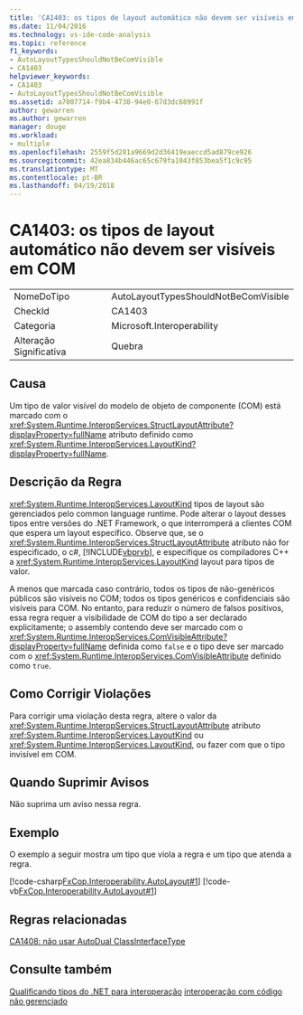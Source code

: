 ```yaml
---
title: 'CA1403: os tipos de layout automático não devem ser visíveis em COM'
ms.date: 11/04/2016
ms.technology: vs-ide-code-analysis
ms.topic: reference
f1_keywords:
- AutoLayoutTypesShouldNotBeComVisible
- CA1403
helpviewer_keywords:
- CA1403
- AutoLayoutTypesShouldNotBeComVisible
ms.assetid: a7007714-f9b4-4730-94e0-67d3dc68991f
author: gewarren
ms.author: gewarren
manager: douge
ms.workload:
- multiple
ms.openlocfilehash: 2559f5d281a9669d2d36419eaeccd5ad879ce926
ms.sourcegitcommit: 42ea834b446ac65c679fa1043f853bea5f1c9c95
ms.translationtype: MT
ms.contentlocale: pt-BR
ms.lasthandoff: 04/19/2018
---
```

# <a name="ca1403-auto-layout-types-should-not-be-com-visible"></a>CA1403: os tipos de layout automático não devem ser visíveis em COM
|||
|-|-|
|NomeDoTipo|AutoLayoutTypesShouldNotBeComVisible|
|CheckId|CA1403|
|Categoria|Microsoft.Interoperability|
|Alteração Significativa|Quebra|

## <a name="cause"></a>Causa
 Um tipo de valor visível do modelo de objeto de componente (COM) está marcado com o <xref:System.Runtime.InteropServices.StructLayoutAttribute?displayProperty=fullName> atributo definido como <xref:System.Runtime.InteropServices.LayoutKind?displayProperty=fullName>.

## <a name="rule-description"></a>Descrição da Regra
 <xref:System.Runtime.InteropServices.LayoutKind> tipos de layout são gerenciados pelo common language runtime. Pode alterar o layout desses tipos entre versões do .NET Framework, o que interromperá a clientes COM que espera um layout específico. Observe que, se o <xref:System.Runtime.InteropServices.StructLayoutAttribute> atributo não for especificado, o c#, [!INCLUDE[vbprvb](../code-quality/includes/vbprvb_md.md)], e especifique os compiladores C++ a <xref:System.Runtime.InteropServices.LayoutKind> layout para tipos de valor.

 A menos que marcada caso contrário, todos os tipos de não-genéricos públicos são visíveis no COM; todos os tipos genéricos e confidenciais são visíveis para COM. No entanto, para reduzir o número de falsos positivos, essa regra requer a visibilidade de COM do tipo a ser declarado explicitamente; o assembly contendo deve ser marcado com o <xref:System.Runtime.InteropServices.ComVisibleAttribute?displayProperty=fullName> definida como `false` e o tipo deve ser marcado com o <xref:System.Runtime.InteropServices.ComVisibleAttribute> definido como `true`.

## <a name="how-to-fix-violations"></a>Como Corrigir Violações
 Para corrigir uma violação desta regra, altere o valor da <xref:System.Runtime.InteropServices.StructLayoutAttribute> atributo <xref:System.Runtime.InteropServices.LayoutKind> ou <xref:System.Runtime.InteropServices.LayoutKind>, ou fazer com que o tipo invisível em COM.

## <a name="when-to-suppress-warnings"></a>Quando Suprimir Avisos
 Não suprima um aviso nessa regra.

## <a name="example"></a>Exemplo
 O exemplo a seguir mostra um tipo que viola a regra e um tipo que atenda a regra.

 [!code-csharp[FxCop.Interoperability.AutoLayout#1](../code-quality/codesnippet/CSharp/ca1403-auto-layout-types-should-not-be-com-visible_1.cs)]
 [!code-vb[FxCop.Interoperability.AutoLayout#1](../code-quality/codesnippet/VisualBasic/ca1403-auto-layout-types-should-not-be-com-visible_1.vb)]

## <a name="related-rules"></a>Regras relacionadas
 [CA1408: não usar AutoDual ClassInterfaceType](../code-quality/ca1408-do-not-use-autodual-classinterfacetype.md)

## <a name="see-also"></a>Consulte também
 [Qualificando tipos do .NET para interoperação](/dotnet/framework/interop/qualifying-net-types-for-interoperation) [interoperação com código não gerenciado](/dotnet/framework/interop/index)